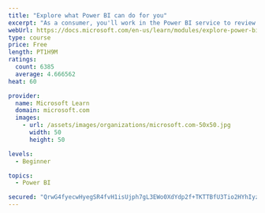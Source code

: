 ```yaml
---
title: "Explore what Power BI can do for you"
excerpt: "As a consumer, you'll work in the Power BI service to review and interact with content that has been shared with you. This module provides the foundational information that you need to work effectively in the Power BI service."
webUrl: https://docs.microsoft.com/en-us/learn/modules/explore-power-bi-service/
type: course
price: Free
length: PT1H9M
ratings:
  count: 6385
  average: 4.666562
heat: 60

provider:
  name: Microsoft Learn
  domain: microsoft.com
  images:
    - url: /assets/images/organizations/microsoft.com-50x50.jpg
      width: 50
      height: 50

levels:
  - Beginner

topics:
  - Power BI

secured: "QrwG4fyecwHyegSR4fvH1isUjph7gL3EWo0XdYdp2f+TKTTBfU3Tio2HYhIyzM8z9LbmuU7Yyh9IcCQlA8E4jPkr/gJ7JToVASbpociIuwUjHegOthGIDRIyxsvQrPHfwc+fFNn0+aNIWlAExDN0P/MAHzH3n/qc+/komWG3gRmRxw1T2NYtIaIgpJ89R37duznt5DHuidlX4Tcb1myLliIHb0mGJYRrWj5fQECOdJRISn2KvVek0TQrrsWjkYAQXAnKjT0XnnwvwX+vznZTq2/JkN2wq2kFxgqAwQ2a3y7a07aMt6NHyM9HqZijOucO+MHZCkGBdtKr0oJJ3aqpMOTvq0amEDB7dZEruTeLqUBUztGuFdf630aTGgwW9wpu6Vm5ANBGolvkWbjp87oQNOLXpegMQ4h/Xu04OkeLOJc=;3u7UAnzmBR6DXtCG+J8H2g=="
---
```


